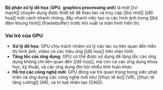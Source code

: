 **Bộ phận xử lý đồ họa** (**GPU**, **graphics processing unit**) là một [[vi mạch]] chuyên dụng được thiết kế để thao tác và truy cập [[bộ nhớ]] [[đồ họa]] một cách nhanh chóng, đẩy nhanh việc tạo ra các hình ảnh trong [[bộ đệm khung hình]] (framebuffer) trước khi xuất ra màn hình hiển thị. 

### Vai trò của GPU

- **Xử lý đồ họa**: GPU chịu trách nhiệm xử lý các tác vụ liên quan đến hiển thị hình ảnh, video và các hiệu ứng [[đồ họa]] trên màn hình.
- **Tăng tốc các ứng dụng**: GPU có thể được sử dụng để tăng tốc các ứng dụng không chỉ liên quan đến [[đồ họa]], mà còn cả các ứng dụng khoa học, kỹ thuật, và các ứng dụng đòi hỏi nhiều tính toán khác.
- **Hỗ trợ các công nghệ mới**: GPU đóng vai trò quan trọng trong việc phát triển và ứng dụng các công nghệ mới như [[thực tế ảo]] (VR), [[thực tế tăng cường]] (AR), và trí tuệ nhân tạo ([[AI]]).